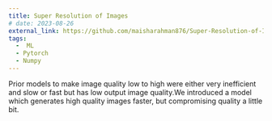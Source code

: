 ```yaml
---
title: Super Resolution of Images
# date: 2023-08-26
external_link: https://github.com/maisharahman876/Super-Resolution-of-Images
tags:
  -  ML
  - Pytorch
  - Numpy
---
```


Prior models to make image quality low to high were either very inefficient and slow or fast but has low output image quality.We introduced a model which generates high quality images faster, but compromising quality a little bit.


<!--more-->
